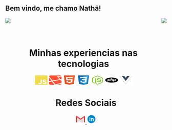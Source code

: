 ## Bem vindo, me chamo Nathã!

<div>
  
  <img  height="180em" src="https://github-readme-stats.vercel.app/api?username=nathards133&show_icons=true&theme=dark&include_all_commits=true&count_private=true"/>
  <img align="right" height="180em" src="https://github-readme-stats.vercel.app/api/top-langs/?username=nathards133&layout=compact&langs_count=16&theme=dark"/>
</div>
<br>

<div  align="center"> 
  <div style="display: inline_block"><br>
    <h1 align="center">Minhas experiencias nas tecnologias</h1>
    <img align="center" height="30" width="40" alt="js-icon"  src="https://raw.githubusercontent.com/devicons/devicon/master/icons/javascript/javascript-plain.svg">
    <img align="center" height="30" width="40" alt="react-icon" src="https://raw.githubusercontent.com/devicons/devicon/master/icons/laravel/laravel-plain.svg">
    <img align="center" height="30" width="40" alt="html-icon" src="https://raw.githubusercontent.com/devicons/devicon/master/icons/html5/html5-original.svg">
    <img align="center" height="30" width="40" alt="css-icon" src="https://raw.githubusercontent.com/devicons/devicon/master/icons/css3/css3-original.svg">
    <img align="center" height="30" width="40" alt="nodejs-icon" src="https://raw.githubusercontent.com/devicons/devicon/master/icons/nodejs/nodejs-original.svg">
    <img align="center" height="30" width="40" alt="nodejs-icon" src="https://raw.githubusercontent.com/devicons/devicon/master/icons/php/php-plain.svg">
    <img align="center" height="30" width="40" alt="nodejs-icon" src="https://raw.githubusercontent.com/devicons/devicon/master/icons/vuejs/vuejs-plain.svg">
   </div>
    
  <div>
  <h1 align="center">Redes Sociais</h1>
    <a href = "mailto: nathafaculdade@gmail.com">
      <img width="30" src="icons8-gmail.svg">
    </a>
    <a href = "https://www.linkedin.com/in/nath%C3%A3-rosario/">
      <img width="30" src="icons8-linkedin-circundado.svg">
    </a>
    </div>
</div>
